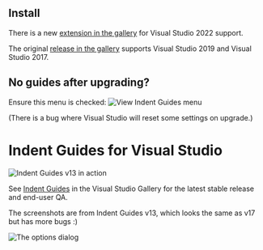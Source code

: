 ## Install

There is a new [extension in the gallery](https://marketplace.visualstudio.com/items?itemName=SteveDowerMSFT.IndentGuides2022) for Visual Studio 2022 support.

The original [release in the gallery](https://marketplace.visualstudio.com/items?itemName=SteveDowerMSFT.IndentGuides) supports Visual Studio 2019 and Visual Studio 2017.

## No guides after upgrading?

Ensure this menu is checked:
![View Indent Guides menu](doc/ViewIndentGuides.png)

(There is a bug where Visual Studio will reset some settings on upgrade.)

# Indent Guides for Visual Studio

![Indent Guides v13 in action](doc/screen.png)

See [Indent Guides](http://visualstudiogallery.msdn.microsoft.com/e792686d-542b-474a-8c55-630980e72c30) in the Visual Studio Gallery for the latest stable release and end-user QA.

The screenshots are from Indent Guides v13, which looks the same as v17 but has more bugs :)

![The options dialog](doc/options.png)
